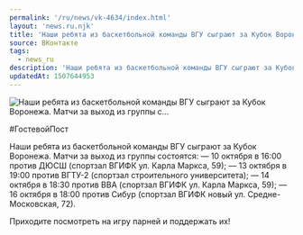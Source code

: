 ```yaml
---
permalink: '/ru/news/vk-4634/index.html'
layout: 'news.ru.njk'
title: 'Наши ребята из баскетбольной команды ВГУ сыграют за Кубок Воронежа. Матчи за выход из группы с'
source: ВКонтакте
tags:
  - news_ru
description: 'Наши ребята из баскетбольной команды ВГУ сыграют за Кубок Воронежа. Матчи за выход из группы с…'
updatedAt: 1507644953
---
```

![Наши ребята из баскетбольной команды ВГУ сыграют за Кубок Воронежа. Матчи за выход из группы с…](https://sun9-32.userapi.com/impf/c837121/v837121786/56cd5/aaI7UHllFgs.jpg?size=1280x852&quality=96&sign=511dafe039f5b9dbb7f223975876e8ea&c_uniq_tag=yYvISIbon59a8L1ZrpOYUbhLjJFPb9htaX2NycwTf14&type=album)

#ГостевойПост

Наши ребята из баскетбольной команды ВГУ сыграют за Кубок Воронежа. Матчи за выход из группы состоятся:
— 10 октября в 16:00 против ДЮСШ (спортзал ВГИФК ул. Карла Маркса, 59);
— 13 октября в 19:00 против ВГТУ-2 (спортзал строительного университета);
— 14 октября в 18:30 против ВВА (спортзал ВГИФК ул. Карла Маркса, 59);
— 16 октября в 18:00 против Сибур (спортзал ВГИФК новый ул. Средне-Московская, 72).

Приходите посмотреть на игру парней и поддержать их!
